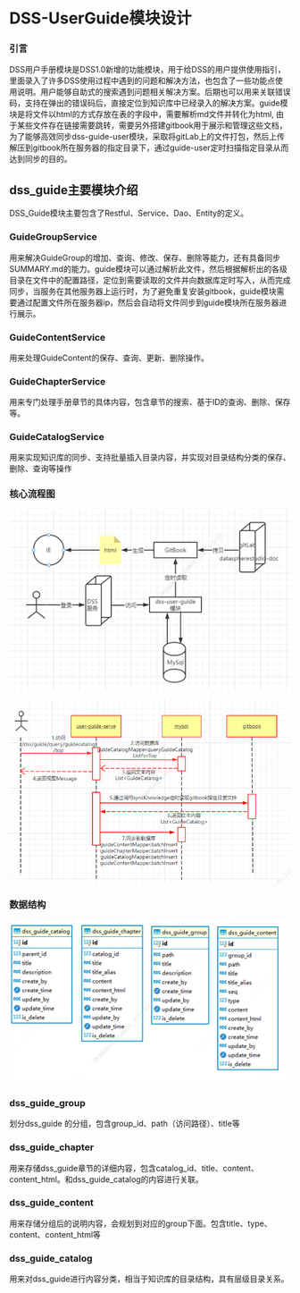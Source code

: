 # DSS-UserGuide模块设计

### 引言

DSS用户手册模块是DSS1.0新增的功能模块，用于给DSS的用户提供使用指引，里面录入了许多DSS使用过程中遇到的问题和解决方法，也包含了一些功能点使用说明。用户能够自助式的搜索遇到问题相关解决方案。后期也可以用来关联错误码，支持在弹出的错误码后，直接定位到知识库中已经录入的解决方案。guide模块是将文件以html的方式存放在表的字段中，需要解析md文件并转化为html, 由于某些文件存在链接需要跳转，需要另外搭建gitbook用于展示和管理这些文档，为了能够高效同步dss-guide-user模块，采取将gitLab上的文件打包，然后上传解压到gitbook所在服务器的指定目录下，通过guide-user定时扫描指定目录从而达到同步的目的。

## dss_guide主要模块介绍

DSS_Guide模块主要包含了Restful、Service、Dao、Entity的定义。

### GuideGroupService

用来解决GuideGroup的增加、查询、修改、保存、删除等能力，还有具备同步SUMMARY.md的能力。guide模块可以通过解析此文件，然后根据解析出的各级目录在文件中的配置路径，定位到需要读取的文件并向数据库定时写入，从而完成同步，当服务在其他服务器上运行时，为了避免重复安装gitbook，guide模块需要通过配置文件所在服务器ip，然后会自动将文件同步到guide模块所在服务器进行展示。

### GuideContentService

用来处理GuideContent的保存、查询、更新、删除操作。

### GuideChapterService

用来专门处理手册章节的具体内容，包含章节的搜索、基于ID的查询、删除、保存等。

### GuideCatalogService

用来实现知识库的同步、支持批量插入目录内容，并实现对目录结构分类的保存、删除、查询等操作


### 核心流程图

![1653309535303.png](../../images/DSS-UserGuide模块设计/1653309535303.png)

![](../../images/DSS-UserGuide模块设计/1653309707841.png)


### 数据结构

![](../../images/DSS-UserGuide模块设计/1653309930194.png)

### dss_guide_group

划分dss_guide 的分组，包含group_id、path（访问路径）、title等

### dss_guide_chapter

用来存储dss_guide章节的详细内容，包含catalog_id、title、content、content_html。和dss_guide_catalog的内容进行关联。

### dss_guide_content

用来存储分组后的说明内容，会规划到对应的group下面。包含title、type、content、content_html等

### dss_guide_catalog

用来对dss_guide进行内容分类，相当于知识库的目录结构，具有层级目录关系。
